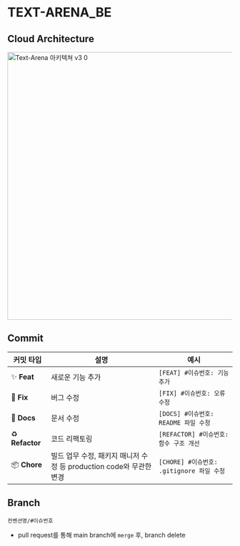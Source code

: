 # TEXT-ARENA_BE

## Cloud Architecture
<img width="700" height="600" alt="Text-Arena 아키텍쳐 v3 0" src="https://github.com/user-attachments/assets/d3731f02-aa2d-419e-aa69-1a6ba945a504" />

## Commit
| 커밋 타입 | 설명 | 예시 |
| ------- | ---- | ---- |
| ✨ **Feat** | 새로운 기능 추가 | `[FEAT] #이슈번호: 기능 추가` |
| 🐛 **Fix** | 버그 수정 | `[FIX] #이슈번호: 오류 수정` |
| 📄 **Docs** | 문서 수정 | `[DOCS] #이슈번호: README 파일 수정` |
| ♻️ **Refactor** | 코드 리팩토링 | `[REFACTOR] #이슈번호: 함수 구조 개선` |
| 📦 **Chore** | 빌드 업무 수정, 패키지 매니저 수정 등 production code와 무관한 변경 | `[CHORE] #이슈번호: .gitignore 파일 수정` |

## Branch

`컨벤션명/#이슈번호`

- pull request를 통해 main branch에 `merge` 후, branch delete

